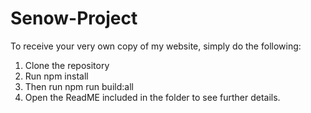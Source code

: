 # Senow-Project
To receive your very own copy of my website, simply do the following:
1. Clone the repository
2. Run npm install
3. Then run npm run build:all
4. Open the ReadME included in the folder to see further details.
